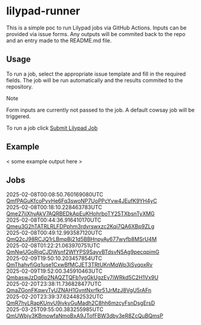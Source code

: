 # lilypad-runner

This is a simple poc to run Lilypad jobs via GitHub Actions. Inputs can be provided via issue forms. Any outputs will be commited back to the repo and an entry made to the README.md file.

## Usage

To run a job, select the appropriate issue template and fill in the required fields. The job will be run automatically and the results commited to the repository.

> [!NOTE]  
> Form inputs are currently not passed to the job. A default cowsay job will be triggered. 

To run a job click [Submit Lilypad Job](../../issues/new?template=lilypad_job_input.yml)

## Example

< some example output here >

## Jobs

2025-02-08T00:08:50.760169080UTC [QmfPAGuKfcoPvvHe6Fq3swoNP7UoPPcYvw4JEufK9YH4yC](downloaded-files/QmfPAGuKfcoPvvHe6Fq3swoNP7UoPPcYvw4JEufK9YH4yC)  
2025-02-08T00:18:10.228463783UTC [Qme27iiXhyAkV7AQRBEDkApEuKHohrboTY25TXbsnTyXMG](downloaded-files/Qme27iiXhyAkV7AQRBEDkApEuKHohrboTY25TXbsnTyXMG)  
2025-02-08T00:44:36.916410170UTC [Qmeu3G2hTATRLRLFDPphm3rdvrswxzc2Kqi7QA6XBp9ZLg](downloaded-files/Qmeu3G2hTATRLRLFDPphm3rdvrswxzc2Kqi7QA6XBp9ZLg)  
2025-02-08T00:49:12.993587120UTC [QmQ2cJ98RCJQ1rLBmpBj21d5BBHnpyAy677wyfb8MSrU4M](downloaded-files/QmQ2cJ98RCJQ1rLBmpBj21d5BBHnpyAy677wyfb8MSrU4M)  
2025-02-08T01:22:21.063970751UTC [QmNwUGoRjqCJDWsnf2WfYPS9SayvBTdsvN5Ag9pecqpimG](downloaded-files/QmNwUGoRjqCJDWsnf2WfYPS9SayvBTdsvN5Ag9pecqpimG)  
2025-02-09T19:50:10.203457854UTC [QmThahvfiGq1use1CxwBfMCJET3TRtUKnMqWp3jSyqoxRv](downloaded-files/QmThahvfiGq1use1CxwBfMCJET3TRtUKnMqWp3jSyqoxRv)  
2025-02-09T19:52:00.345910463UTC [QmbaswJzDq6p2NAQZTQFb1ygGkUgzEy7iWRkd5C2H1Vx9U](downloaded-files/QmbaswJzDq6p2NAQZTQFb1ygGkUgzEy7iWRkd5C2H1Vx9U)  
2025-02-20T23:38:11.736828477UTC [QmaZGonFKqwvTyUZNAH1GvntNxrfkr51JrMzJ8VgU5rAFn](downloaded-files/QmaZGonFKqwvTyUZNAH1GvntNxrfkr51JrMzJ8VgU5rAFn)  
2025-02-20T23:39:37.624482532UTC [QmR7hyLRapKUnvU9ivkyGuMadh2C8hh6mzcyFsnDsgErsD](downloaded-files/QmR7hyLRapKUnvU9ivkyGuMadh2C8hh6mzcyFsnDsgErsD)  
2025-03-25T09:55:00.383255985UTC [QmUWbjy3KBmowfaNmoBxA9JTofFBW3dby3eR8ZcQuBQmsP](downloaded-files/QmUWbjy3KBmowfaNmoBxA9JTofFBW3dby3eR8ZcQuBQmsP)  
